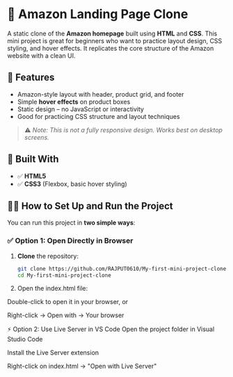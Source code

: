 # 🛒 Amazon Landing Page Clone

A static clone of the **Amazon homepage** built using **HTML** and **CSS**. This mini project is great for beginners who want to practice layout design, CSS styling, and hover effects. It replicates the core structure of the Amazon website with a clean UI.

## 🌟 Features

- Amazon-style layout with header, product grid, and footer
- Simple **hover effects** on product boxes
- Static design – no JavaScript or interactivity
- Good for practicing CSS structure and layout techniques

> ⚠️ *Note: This is not a fully responsive design. Works best on desktop screens.*

## 🔧 Built With

- ✅ **HTML5**
- ✅ **CSS3** (Flexbox, basic hover styling)

## 🧑‍💻 **How to Set Up and Run the Project**

You can run this project in **two simple ways**:

### ✅ **Option 1: Open Directly in Browser**

1. **Clone** the repository:

   ```bash
   git clone https://github.com/RAJPUT0610/My-first-mini-project-clone.git
   cd My-first-mini-project-clone
   
2. Open the index.html file:

Double-click to open it in your browser, or

Right-click → Open with → Your browser

⚡ Option 2: Use Live Server in VS Code
Open the project folder in Visual Studio Code

Install the Live Server extension

Right-click on index.html → "Open with Live Server"
